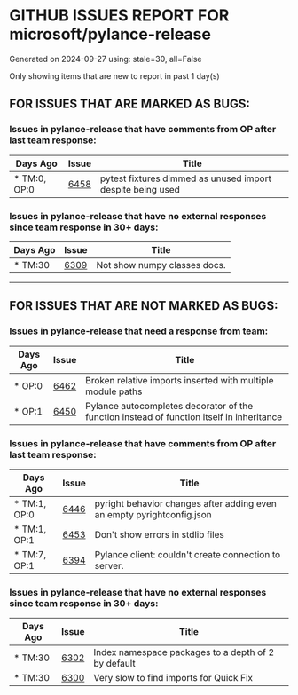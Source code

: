 
# GITHUB ISSUES REPORT FOR microsoft/pylance-release


Generated on 2024-09-27 using: stale=30, all=False


Only showing items that are new to report in past 1 day(s)


## FOR ISSUES THAT ARE MARKED AS BUGS:


### Issues in pylance-release that have comments from OP after last team response:

| Days Ago | Issue | Title |
| --- | --- | --- |
 | \* TM:0, OP:0  |[6458](https://github.com/microsoft/pylance-release/issues/6458 "pytest fixtures dimmed as unused import despite being used")  |pytest fixtures dimmed as unused import despite being used |

### Issues in pylance-release that have no external responses since team response in 30+ days:

| Days Ago | Issue | Title |
| --- | --- | --- |
 | \* TM:30  |[6309](https://github.com/microsoft/pylance-release/issues/6309 "Not show numpy classes docs.")  |Not show numpy classes docs. |

---

## FOR ISSUES THAT ARE NOT MARKED AS BUGS:


### Issues in pylance-release that need a response from team:

| Days Ago | Issue | Title |
| --- | --- | --- |
 | \* OP:0  |[6462](https://github.com/microsoft/pylance-release/issues/6462 "Broken relative imports inserted with multiple module paths")  |Broken relative imports inserted with multiple module paths |
 | \* OP:1  |[6450](https://github.com/microsoft/pylance-release/issues/6450 "Pylance autocompletes decorator of the function instead of function itself in inheritance")  |Pylance autocompletes decorator of the function instead of function itself in inheritance |

### Issues in pylance-release that have comments from OP after last team response:

| Days Ago | Issue | Title |
| --- | --- | --- |
 | \* TM:1, OP:0  |[6446](https://github.com/microsoft/pylance-release/issues/6446 "pyright behavior changes after adding even an empty pyrightconfig.json")  |pyright behavior changes after adding even an empty pyrightconfig.json |
 | \* TM:1, OP:1  |[6453](https://github.com/microsoft/pylance-release/issues/6453 "Don't show errors in stdlib files")  |Don't show errors in stdlib files |
 | \* TM:7, OP:1  |[6394](https://github.com/microsoft/pylance-release/issues/6394 "Pylance client: couldn't create connection to server.")  |Pylance client: couldn't create connection to server. |

### Issues in pylance-release that have no external responses since team response in 30+ days:

| Days Ago | Issue | Title |
| --- | --- | --- |
 | \* TM:30  |[6302](https://github.com/microsoft/pylance-release/issues/6302 "Index namespace packages to a depth of 2 by default")  |Index namespace packages to a depth of 2 by default |
 | \* TM:30  |[6300](https://github.com/microsoft/pylance-release/issues/6300 "Very slow to find imports for Quick Fix")  |Very slow to find imports for Quick Fix |




















